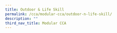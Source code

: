 ```yaml
---
title: Outdoor & Life Skill
permalink: /cca/modular-cca/outdoor-n-life-skill/
description: ""
third_nav_title: Modular CCA
---
```


